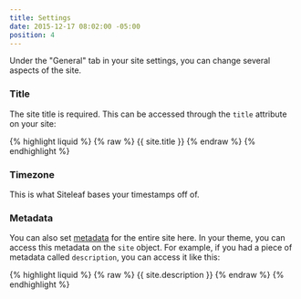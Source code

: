 ```yaml
---
title: Settings
date: 2015-12-17 08:02:00 -05:00
position: 4
---
```


Under the "General" tab in your site settings, you can change several aspects of the site.

### Title

The site title is required. This can be accessed through the `title` attribute on your site:

{% highlight liquid %}
{% raw %}
{{ site.title }}
{% endraw %}
{% endhighlight %}

### Timezone

This is what Siteleaf bases your timestamps off of.

### Metadata

You can also set [metadata](/content/metadata) for the entire site here. In your theme, you can access this metadata on the `site` object. For example, if you had a piece of metadata called `description`, you can access it like this:

{% highlight liquid %}
{% raw %}
{{ site.description }}
{% endraw %}
{% endhighlight %}
